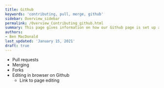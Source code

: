 ```yaml
---
title: Github
keywords: 'contributing, pull, merge, github'
sidebar: Overview_sidebar
permalink: /Overview_Contributing_github.html
summary: This page gives information on how our Github page is set up and how to interact with it.
authors:
- Ben MacDonald
last_updated: 'January 15, 2021'
draft: true
---
```


- Pull requests
- Merging
- Forks
- Editing in browser on Github
  - Link to page editing
